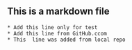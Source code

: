 ## This is a markdown file

	* Add this line only for test
	* Add this line from GitHub.ccom
	* This  line was added from local repo